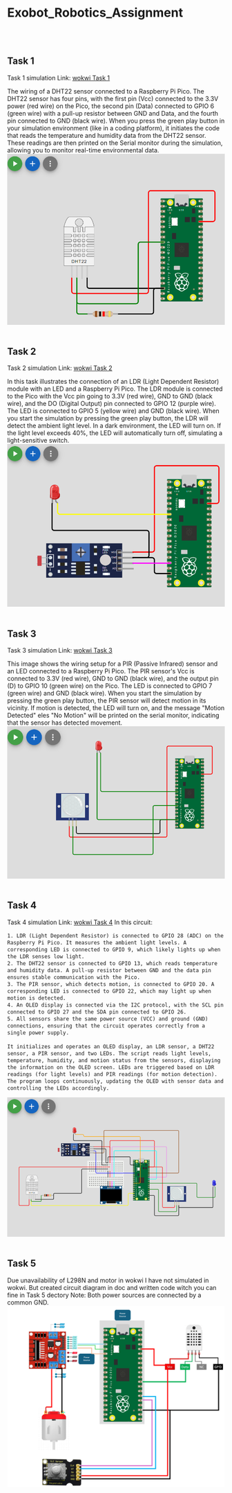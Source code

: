 # Exobot_Robotics_Assignment

</br>
</br>

## Task 1
Task 1 simulation Link: [wokwi Task 1](https://wokwi.com/projects/407986447908575233)

The wiring of a DHT22 sensor connected to a Raspberry Pi Pico. The DHT22 sensor has four pins, with the first pin (Vcc) connected to the 3.3V power (red wire) on the Pico, the second pin (Data) connected to GPIO 6 (green wire) with a pull-up resistor between GND and Data, and the fourth pin connected to GND (black wire). When you press the green play button in your simulation environment (like in a coding platform), it initiates the code that reads the temperature and humidity data from the DHT22 sensor. These readings are then printed on the Serial monitor during the simulation, allowing you to monitor real-time environmental data.
![](/Image/Task_1.png)
</br>
</br>


## Task 2
Task 2 simulation Link: [wokwi Task 2](https://wokwi.com/projects/407985977638854657)


In this task illustrates the connection of an LDR (Light Dependent Resistor) module with an LED and a Raspberry Pi Pico. The LDR module is connected to the Pico with the Vcc pin going to 3.3V (red wire), GND to GND (black wire), and the DO (Digital Output) pin connected to GPIO 12 (purple wire). The LED is connected to GPIO 5 (yellow wire) and GND (black wire). When you start the simulation by pressing the green play button, the LDR will detect the ambient light level. In a dark environment, the LED will turn on. If the light level exceeds 40%, the LED will automatically turn off, simulating a light-sensitive switch.
![](/Image/Task_2.png)
</br>
</br>


## Task 3
Task 3 simulation Link: [wokwi Task 3](https://wokwi.com/projects/407991045957431297)


This image shows the wiring setup for a PIR (Passive Infrared) sensor and an LED connected to a Raspberry Pi Pico. The PIR sensor's Vcc is connected to 3.3V (red wire), GND to GND (black wire), and the output pin (D) to GPIO 10 (green wire) on the Pico. The LED is connected to GPIO 7 (green wire) and GND (black wire). When you start the simulation by pressing the green play button, the PIR sensor will detect motion in its vicinity. If motion is detected, the LED will turn on, and the message "Motion Detected" eles "No Motion" will be printed on the serial monitor, indicating that the sensor has detected movement.
![](/Image/Task_3.png)
</br>
</br>


## Task 4
Task 4 simulation Link: [wokwi Task 4](https://wokwi.com/projects/408004037875964929)
In this circuit:

    1. LDR (Light Dependent Resistor) is connected to GPIO 28 (ADC) on the Raspberry Pi Pico. It measures the ambient light levels. A corresponding LED is connected to GPIO 9, which likely lights up when the LDR senses low light.
    2. The DHT22 sensor is connected to GPIO 13, which reads temperature and humidity data. A pull-up resistor between GND and the data pin ensures stable communication with the Pico.
    3. The PIR sensor, which detects motion, is connected to GPIO 20. A corresponding LED is connected to GPIO 22, which may light up when motion is detected.
    4. An OLED display is connected via the I2C protocol, with the SCL pin connected to GPIO 27 and the SDA pin connected to GPIO 26.
    5. All sensors share the same power source (VCC) and ground (GND) connections, ensuring that the circuit operates correctly from a single power supply.

    It initializes and operates an OLED display, an LDR sensor, a DHT22 sensor, a PIR sensor, and two LEDs. The script reads light levels, temperature, humidity, and motion status from the sensors, displaying the information on the OLED screen. LEDs are triggered based on LDR readings (for light levels) and PIR readings (for motion detection). The program loops continuously, updating the OLED with sensor data and controlling the LEDs accordingly.
    
![](/Image/Task_4.png)
</br>
</br>

## Task 5
Due unavailability of L298N and motor in wokwi I have not simulated in wokwi. But created circuit diagram in doc and written code witch you can fine in Task 5 dectory Note: Both power sources are connected by a common GND.
![](/Image/Task_5.png)
</br>
</br>
